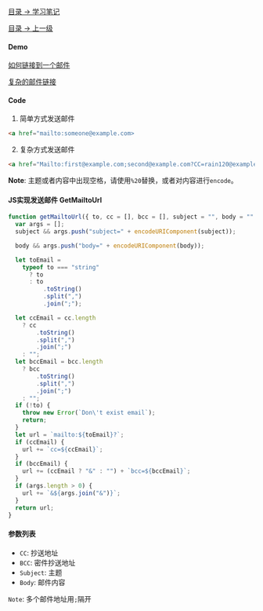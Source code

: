 

[目录 -> 学习笔记](notes/guide.md)

[目录 -> 上一级](notes/tips/guide.md)

#### Demo

[如何链接到一个邮件](https://www.runoob.com/try/try.php?filename=tryhtml_link_mailto)

[复杂的邮件链接](https://www.runoob.com/try/try.php?filename=tryhtml_link_mailto2)

#### Code

1. 简单方式发送邮件

```html
<a href="mailto:someone@example.com>
```

2. 复杂方式发送邮件

```html
<a href="Mailto:first@example.com;second@example.com?CC=rain120@example.com&rainy@example.com&Subject=Hello&Body=What%20the%20hell?">Send Email to Me</a>
```

**Note**: 主题或者内容中出现空格，请使用`%20`替换，或者对内容进行`encode`。

#### JS实现发送邮件 GetMailtoUrl

```javascript
function getMailtoUrl({ to, cc = [], bcc = [], subject = "", body = "" }) {
  var args = [];
  subject && args.push("subject=" + encodeURIComponent(subject));

  body && args.push("body=" + encodeURIComponent(body));

  let toEmail =
    typeof to === "string"
      ? to
      : to
          .toString()
          .split(",")
          .join(";");

  let ccEmail = cc.length
    ? cc
        .toString()
        .split(",")
        .join(";")
    : "";
  let bccEmail = bcc.length
    ? bcc
        .toString()
        .split(",")
        .join(";")
    : "";
  if (!to) {
    throw new Error(`Don\'t exist email`);
    return;
  }
  let url = `mailto:${toEmail}?`;
  if (ccEmail) {
    url += `cc=${ccEmail}`;
  }
  if (bccEmail) {
    url += (ccEmail ? "&" : "") + `bcc=${bccEmail}`;
  }
  if (args.length > 0) {
    url += `&${args.join("&")}`;
  }
  return url;
}

```

#### 参数列表

- `CC`: 抄送地址
- `BCC`: 密件抄送地址
- `Subject`: 主题
- `Body`: 邮件内容

`Note`:  多个邮件地址用`;`隔开